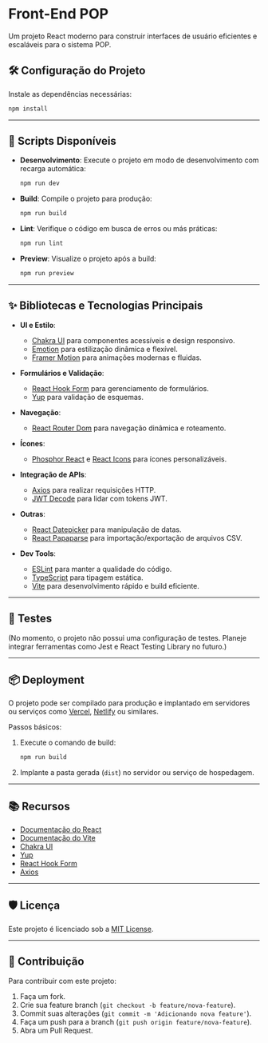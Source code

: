 # Front-End POP

Um projeto React moderno para construir interfaces de usuário eficientes e escaláveis para o sistema POP.

## 🛠️ Configuração do Projeto

Instale as dependências necessárias:

```bash
npm install
```

---

## 🚀 Scripts Disponíveis

- **Desenvolvimento**: Execute o projeto em modo de desenvolvimento com recarga automática:
  ```bash
  npm run dev
  ```

- **Build**: Compile o projeto para produção:
  ```bash
  npm run build
  ```

- **Lint**: Verifique o código em busca de erros ou más práticas:
  ```bash
  npm run lint
  ```

- **Preview**: Visualize o projeto após a build:
  ```bash
  npm run preview
  ```

---

## ✨ Bibliotecas e Tecnologias Principais

- **UI e Estilo**:
  - [Chakra UI](https://chakra-ui.com) para componentes acessíveis e design responsivo.
  - [Emotion](https://emotion.sh/docs/introduction) para estilização dinâmica e flexível.
  - [Framer Motion](https://www.framer.com/motion/) para animações modernas e fluidas.

- **Formulários e Validação**:
  - [React Hook Form](https://react-hook-form.com) para gerenciamento de formulários.
  - [Yup](https://github.com/jquense/yup) para validação de esquemas.

- **Navegação**:
  - [React Router Dom](https://reactrouter.com/en/main) para navegação dinâmica e roteamento.

- **Ícones**:
  - [Phosphor React](https://phosphoricons.com) e [React Icons](https://react-icons.github.io/react-icons/) para ícones personalizáveis.

- **Integração de APIs**:
  - [Axios](https://axios-http.com) para realizar requisições HTTP.
  - [JWT Decode](https://github.com/auth0/jwt-decode) para lidar com tokens JWT.

- **Outras**:
  - [React Datepicker](https://reactdatepicker.com) para manipulação de datas.
  - [React Papaparse](https://react-papaparse.js.org) para importação/exportação de arquivos CSV.

- **Dev Tools**:
  - [ESLint](https://eslint.org) para manter a qualidade do código.
  - [TypeScript](https://www.typescriptlang.org) para tipagem estática.
  - [Vite](https://vitejs.dev) para desenvolvimento rápido e build eficiente.

---

## 🧪 Testes

(No momento, o projeto não possui uma configuração de testes. Planeje integrar ferramentas como Jest e React Testing Library no futuro.)

---

## 📦 Deployment

O projeto pode ser compilado para produção e implantado em servidores ou serviços como [Vercel](https://vercel.com), [Netlify](https://www.netlify.com) ou similares.

Passos básicos:
1. Execute o comando de build:
   ```bash
   npm run build
   ```
2. Implante a pasta gerada (`dist`) no servidor ou serviço de hospedagem.

---

## 📚 Recursos

- [Documentação do React](https://react.dev)
- [Documentação do Vite](https://vitejs.dev/guide/)
- [Chakra UI](https://chakra-ui.com)
- [Yup](https://github.com/jquense/yup)
- [React Hook Form](https://react-hook-form.com)
- [Axios](https://axios-http.com)

---

## 🛡️ Licença

Este projeto é licenciado sob a [MIT License](https://opensource.org/licenses/MIT).

---

## 🤝 Contribuição

Para contribuir com este projeto:
1. Faça um fork.
2. Crie sua feature branch (`git checkout -b feature/nova-feature`).
3. Commit suas alterações (`git commit -m 'Adicionando nova feature'`).
4. Faça um push para a branch (`git push origin feature/nova-feature`).
5. Abra um Pull Request.
